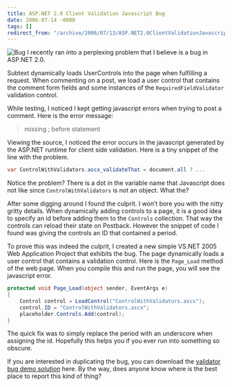 ```yaml
---
title: ASP.NET 2.0 Client Validation Javascript Bug
date: 2006-07-14 -0800
tags: []
redirect_from: "/archive/2006/07/13/ASP.NET2.0ClientValidationJavascriptBug.aspx/"
---
```


![Bug](https://haacked.com/images/554589_beetle.jpg) I recently ran into
a perplexing problem that I believe is a bug in ASP.NET 2.0.

Subtext dynamically loads UserControls into the page when fulfilling a
request. When commenting on a post, we load a user control that contains
the comment form fields and some instances of the
`RequiredFieldValidator` validation control.

While testing, I noticed I kept getting javascript errors when trying to
post a comment. Here is the error message:

> missing ; before statement

Viewing the source, I noticed the error occurs in the javascript
generated by the ASP.NET runtime for client side validation. Here is a
tiny snippet of the line with the problem.

```csharp
var ControlWithValidators.ascx_validateThat = document.all ? ...
```

Notice the problem? There is a dot in the variable name that Javascript
does not like since `ControlWithValidators` is not an object. What the?

After some digging around I found the culprit. I won’t bore you with the
nitty gritty details. When dynamically adding controls to a page, it is
a good idea to specify an id before adding them to the `Controls`
collection. That way the controls can reload their state on Postback.
However the snippet of code I found was giving the controls an ID that
contained a period.

To prove this was indeed the culprit, I created a new simple VS.NET 2005
Web Application Project that exhibits the bug. The page dynamically
loads a user control that contains a validation control. Here is the
`Page_Load` method of the web page. When you compile this and run the
page, you will see the javascript error.

```csharp
protected void Page_Load(object sender, EventArgs e)
{
    Control control = LoadControl("ControlWithValidators.ascx");
    control.ID = "ControlWithValidators.ascx";
    placeholder.Controls.Add(control);
}
```

The quick fix was to simply replace the period with an underscore when
assigning the id. Hopefully this helps you if you ever run into
something so obscure.

If you are interested in duplicating the bug, you can download the
[validator bug demo
solution](https://haacked.com/code/ValidatorBugDemo.zip "Sample Web Application Project")
here. By the way, does anyone know where is the best place to report
this kind of thing?

